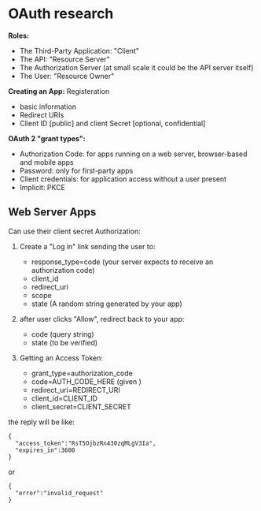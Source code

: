 # OAuth research

**Roles:**
- The Third-Party Application: "Client"
- The API: "Resource Server"
- The Authorization Server (at small scale it could be the API server itself)
- The User: "Resource Owner"

**Creating an App:** Registeration
- basic information
- Redirect URIs
- Client ID [public] and client Secret [optional, confidential]

**OAuth 2 "grant types":**
- Authorization Code: for apps running on a web server, browser-based and mobile apps
- Password: only for first-party apps
- Client credentials: for application access without a user present
- Implicit: PKCE


## Web Server Apps
Can use their client secret
Authorization: 
1. Create a "Log in" link sending the user to:
	- response_type=code (your server expects to receive an authorization code)
	- client_id
	- redirect_uri
	- scope
	- state (A random string generated by your app)

2. after user clicks "Allow", redirect back to your app:
	- code (query string)
	- state (to be verified)

3. Getting an Access Token:
	- grant_type=authorization_code 
	- code=AUTH_CODE_HERE (given )
	- redirect_uri=REDIRECT_URI
	- client_id=CLIENT_ID
	- client_secret=CLIENT_SECRET

the reply will be like:
```
{
  "access_token":"RsT5OjbzRn430zqMLgV3Ia",
  "expires_in":3600
}
```
or
```
{
  "error":"invalid_request"
}
```